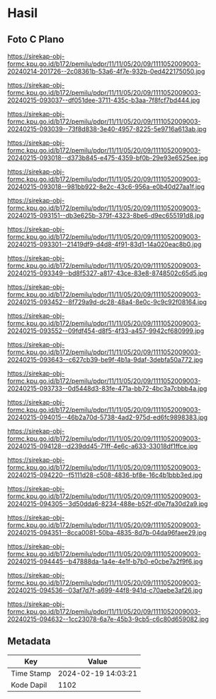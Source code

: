 # Hasil

## Foto C Plano

https://sirekap-obj-formc.kpu.go.id/b172/pemilu/pdpr/11/11/05/20/09/1111052009003-20240214-201726--2c08361b-53a6-4f7e-932b-0ed422175050.jpg

https://sirekap-obj-formc.kpu.go.id/b172/pemilu/pdpr/11/11/05/20/09/1111052009003-20240215-093037--df051dee-3711-435c-b3aa-7f8fcf7bd444.jpg

https://sirekap-obj-formc.kpu.go.id/b172/pemilu/pdpr/11/11/05/20/09/1111052009003-20240215-093039--73f8d838-3e40-4957-8225-5e9716a613ab.jpg

https://sirekap-obj-formc.kpu.go.id/b172/pemilu/pdpr/11/11/05/20/09/1111052009003-20240215-093018--d373b845-e475-4359-bf0b-29e93e6525ee.jpg

https://sirekap-obj-formc.kpu.go.id/b172/pemilu/pdpr/11/11/05/20/09/1111052009003-20240215-093018--981bb922-8e2c-43c6-956a-e0b40d27aa1f.jpg

https://sirekap-obj-formc.kpu.go.id/b172/pemilu/pdpr/11/11/05/20/09/1111052009003-20240215-093151--db3e625b-379f-4323-8be6-d9ec655191d8.jpg

https://sirekap-obj-formc.kpu.go.id/b172/pemilu/pdpr/11/11/05/20/09/1111052009003-20240215-093301--21419df9-d4d8-4f91-83d1-14a020eac8b0.jpg

https://sirekap-obj-formc.kpu.go.id/b172/pemilu/pdpr/11/11/05/20/09/1111052009003-20240215-093349--bd8f5327-a817-43ce-83e8-8748502c65d5.jpg

https://sirekap-obj-formc.kpu.go.id/b172/pemilu/pdpr/11/11/05/20/09/1111052009003-20240215-093452--8f729a9d-dc28-48a4-8e0c-9c9c92f08164.jpg

https://sirekap-obj-formc.kpu.go.id/b172/pemilu/pdpr/11/11/05/20/09/1111052009003-20240215-093552--09fdf454-d8f5-4f33-a457-9942cf680999.jpg

https://sirekap-obj-formc.kpu.go.id/b172/pemilu/pdpr/11/11/05/20/09/1111052009003-20240215-093643--c627cb39-be9f-4b1a-9daf-3debfa50a772.jpg

https://sirekap-obj-formc.kpu.go.id/b172/pemilu/pdpr/11/11/05/20/09/1111052009003-20240215-093733--0d5448d3-83fe-471a-bb72-4bc3a7cbbb4a.jpg

https://sirekap-obj-formc.kpu.go.id/b172/pemilu/pdpr/11/11/05/20/09/1111052009003-20240215-094015--46b2a70d-5738-4ad2-975d-ed6fc9898383.jpg

https://sirekap-obj-formc.kpu.go.id/b172/pemilu/pdpr/11/11/05/20/09/1111052009003-20240215-094128--d239dd45-71ff-4e6c-a633-33018df1ffce.jpg

https://sirekap-obj-formc.kpu.go.id/b172/pemilu/pdpr/11/11/05/20/09/1111052009003-20240215-094220--f5111d28-c508-4836-bf8e-16c4b1bbb3ed.jpg

https://sirekap-obj-formc.kpu.go.id/b172/pemilu/pdpr/11/11/05/20/09/1111052009003-20240215-094305--3d50dda6-8234-488e-b52f-d0e7fa30d2a9.jpg

https://sirekap-obj-formc.kpu.go.id/b172/pemilu/pdpr/11/11/05/20/09/1111052009003-20240215-094351--8cca0081-50ba-4835-8d7b-04da96faee29.jpg

https://sirekap-obj-formc.kpu.go.id/b172/pemilu/pdpr/11/11/05/20/09/1111052009003-20240215-094445--b47888da-1a4e-4e1f-b7b0-e0cbe7a2f9f6.jpg

https://sirekap-obj-formc.kpu.go.id/b172/pemilu/pdpr/11/11/05/20/09/1111052009003-20240215-094536--03af7d7f-a699-44f8-941d-c70aebe3af26.jpg

https://sirekap-obj-formc.kpu.go.id/b172/pemilu/pdpr/11/11/05/20/09/1111052009003-20240215-094632--1cc23078-6a7e-45b3-9cb5-c6c80d659082.jpg


## Metadata

| Key        | Value               |
| ---------- | ------------------- |
| Time Stamp | 2024-02-19 14:03:21 |
| Kode Dapil | 1102                |



